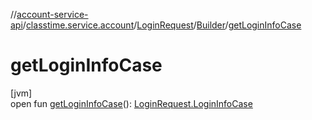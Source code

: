 //[account-service-api](../../../../index.md)/[classtime.service.account](../../index.md)/[LoginRequest](../index.md)/[Builder](index.md)/[getLoginInfoCase](get-login-info-case.md)

# getLoginInfoCase

[jvm]\
open fun [getLoginInfoCase](get-login-info-case.md)(): [LoginRequest.LoginInfoCase](../-login-info-case/index.md)
